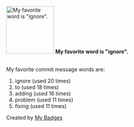 <img src="https://my-badges.github.io/my-badges/favorite-word.png" alt="My favorite word is &quot;ignore&quot;." title="My favorite word is &quot;ignore&quot;." width="128">
<strong>My favorite word is &quot;ignore&quot;.</strong>
<br><br>

My favorite commit message words are:

1. ignore (used 20 times)
2. to (used 18 times)
3. adding (used 16 times)
4. problem (used 11 times)
5. fixing (used 11 times)


Created by <a href="https://github.com/my-badges/my-badges">My Badges</a>